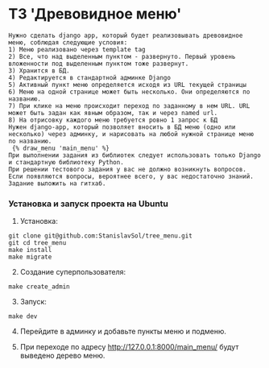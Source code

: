 # ТЗ 'Древовидное меню'


```
Нужно сделать django app, который будет реализовывать древовидное меню, соблюдая следующие условия:
1) Меню реализовано через template tag
2) Все, что над выделенным пунктом - развернуто. Первый уровень вложенности под выделенным пунктом тоже развернут.
3) Хранится в БД.
4) Редактируется в стандартной админке Django
5) Активный пункт меню определяется исходя из URL текущей страницы
6) Меню на одной странице может быть несколько. Они определяются по названию.
7) При клике на меню происходит переход по заданному в нем URL. URL может быть задан как явным образом, так и через named url.
8) На отрисовку каждого меню требуется ровно 1 запрос к БД
Нужен django-app, который позволяет вносить в БД меню (одно или несколько) через админку, и нарисовать на любой нужной странице меню по названию.
 {% draw_menu 'main_menu' %}
При выполнении задания из библиотек следует использовать только Django и стандартную библиотеку Python.
При решении тестового задания у вас не должно возникнуть вопросов. Если появляются вопросы, вероятнее всего, у вас недостаточно знаний.
Задание выложить на гитхаб.

```

### Установка и запуск проекта на Ubuntu

1. Установка:

```
git clone git@github.com:StanislavSol/tree_menu.git
git cd tree_menu
make install
make migrate

```
2. Создание суперпользователя:

```
make create_admin

```

3. Запуск:

```
make dev

```
4. Перейдите в админку и добавьте пункты меню и подменю.

5. При переходе по адресу http://127.0.0.1:8000/main_menu/ будут выведено дерево меню.

